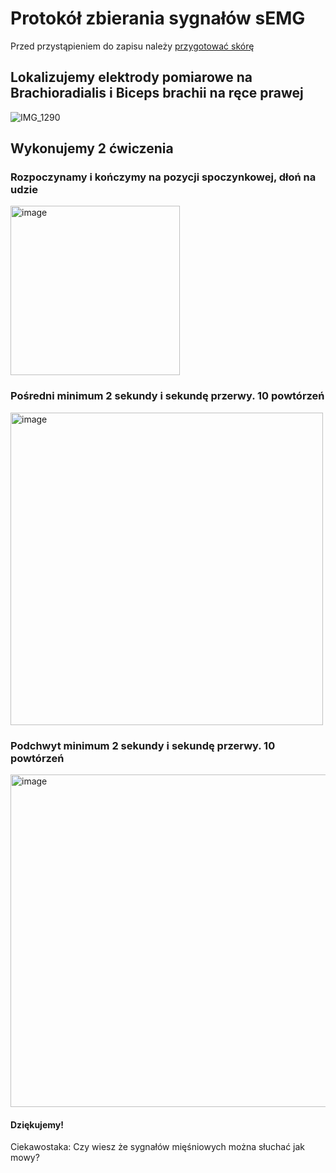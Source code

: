 # Protokół zbierania sygnałów sEMG
Przed przystąpieniem do zapisu należy [przygotować skórę](https://github.com/informacja/EMG/tree/master/matlab/instrukcja#przygotowanie-przed-zbieraniem-sygnałów)

## Lokalizujemy elektrody pomiarowe na Brachioradialis i Biceps brachii na ręce prawej

![IMG_1290](https://github.com/informacja/Collegium-Medicum/assets/22752828/6fe0a35f-5fc2-4176-a360-d1bd977ee462)

## Wykonujemy 2 ćwiczenia

### Rozpoczynamy i kończymy na pozycji spoczynkowej, dłoń na udzie

<img width="271" alt="image" src="https://github.com/informacja/Collegium-Medicum/assets/22752828/4d13381d-3231-4615-ac92-0ffbe27b38eb">

### Pośredni minimum 2 sekundy i sekundę przerwy. 10 powtórzeń

<img width="500" alt="image" src="https://github.com/informacja/Collegium-Medicum/assets/22752828/49ca96bc-7276-4356-9248-0b9ac56e689b">

### Podchwyt minimum 2 sekundy i sekundę przerwy. 10 powtórzeń

<img width="532" alt="image" src="https://github.com/informacja/Collegium-Medicum/assets/22752828/68a00cbc-4290-47a8-a9dc-cbc93f842548">

#### Dziękujemy!
Ciekawostaka:
Czy wiesz że sygnałów mięśniowych można słuchać jak mowy?
